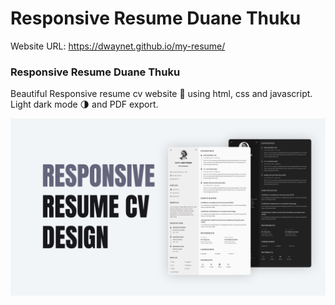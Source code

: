# Responsive Resume Duane Thuku
Website URL: https://dwaynet.github.io/my-resume/
### Responsive Resume Duane Thuku

Beautiful Responsive resume cv website 📄 using html, css and javascript. Light dark mode 🌗 and PDF export.

![Resume cv](/preview.png)

